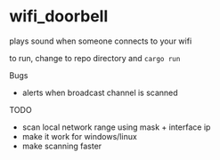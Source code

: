 # wifi_doorbell
plays sound when someone connects to your wifi 

to run, change to repo directory and
``` cargo run ```

Bugs
- alerts when broadcast channel is scanned

TODO
- scan local network range using mask + interface ip
- make it work for windows/linux
- make scanning faster
